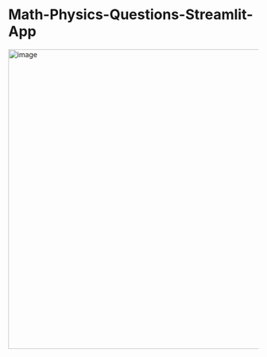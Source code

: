 # Math-Physics-Questions-Streamlit-App

<img width="603" alt="image" src="https://github.com/user-attachments/assets/0a4bb461-6606-44d0-88a1-807a0a12dbb0">
